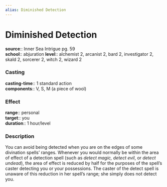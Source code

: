 ```yaml
---
alias: Diminished Detection
---
```


# Diminished Detection 

**source**:: Inner Sea Intrigue pg. 59  
**school**:: abjuration
**level**:: alchemist 2, arcanist 2, bard 2, investigator 2, skald 2, sorcerer 2, witch 2, wizard 2

### Casting 

**casting-time**:: 1 standard action  
**components**:: V, S, M (a piece of wool)

### Effect 

**range**:: personal  
**target**:: you  
**duration**:: 1 hour/level

### Description 

You can avoid being detected when you are on the edges of some divination spells’ ranges. Whenever you would normally be within the area of effect of a detection spell (such as *detect magic, detect evil*, or *detect undead*), the area of effect is reduced by half for the purposes of the spell’s caster detecting you or your possessions. The caster of the detect spell is unaware of this reduction in her spell’s range; she simply does not detect you.
